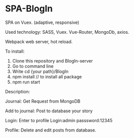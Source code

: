 # SPA-BlogIn
SPA on Vuex. (adaptive, responsive)


Used technology: SASS, Vuex. Vue-Router, MongoDb, axios.

Webpack web server, hot reload.

To install:
1. Clone this repository and BlogIn-server
2. Go to command line
3. Write cd {your path}/BlogIn
4. npm install // to install all package
5. npm run start

Description:

Journal: Get Request from MongoDB

Add to journal: Post to database your story

Login: Enter to profile Login:admin passsword:12345

Profile: Delete and edit posts from database.

